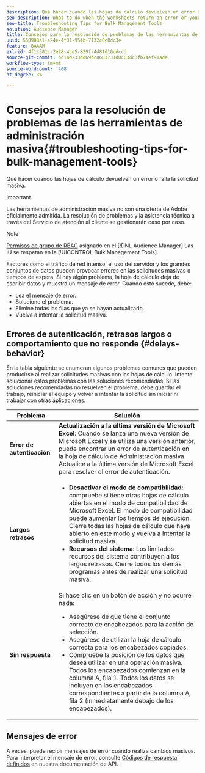 ```yaml
---
description: Qué hacer cuando las hojas de cálculo devuelven un error o falla la solicitud masiva.
seo-description: What to do when the worksheets return an error or your bulk request fails.
seo-title: Troubleshooting Tips for Bulk Management Tools
solution: Audience Manager
title: Consejos para la resolución de problemas de las herramientas de administración masiva
uuid: 550908a1-e24e-4f31-954b-7132c0c8dc3e
feature: BAAAM
exl-id: 4f1c501c-2e28-4ce5-829f-4d81d10cdccd
source-git-commit: bd1ad233dd69bc8683731d0c63dc3fb74ef91ade
workflow-type: tm+mt
source-wordcount: '408'
ht-degree: 3%

---
```


# Consejos para la resolución de problemas de las herramientas de administración masiva{#troubleshooting-tips-for-bulk-management-tools}

Qué hacer cuando las hojas de cálculo devuelven un error o falla la solicitud masiva.

>[!IMPORTANT]
>
>Las herramientas de administración masiva no son una oferta de Adobe oficialmente admitida. La resolución de problemas y la asistencia técnica a través del Servicio de atención al cliente se gestionarán caso por caso.

<!-- 

<p>r_bulk_troubleshoot.xml </p>

 -->

>[!NOTE]
>
>[Permisos de grupo de RBAC](../../features/administration/administration-overview.md) asignado en el [!DNL Audience Manager] Las IU se respetan en la [!UICONTROL Bulk Management Tools].

Factores como el tráfico de red intenso, el uso del servidor y los grandes conjuntos de datos pueden provocar errores en las solicitudes masivas o tiempos de espera. Si hay algún problema, la hoja de cálculo deja de escribir datos y muestra un mensaje de error. Cuando esto sucede, debe:

* Lea el mensaje de error.
* Solucione el problema.
* Elimine todas las filas que ya se hayan actualizado.
* Vuelva a intentar la solicitud masiva.

## Errores de autenticación, retrasos largos o comportamiento que no responde {#delays-behavior}

En la tabla siguiente se enumeran algunos problemas comunes que pueden producirse al realizar solicitudes masivas con las hojas de cálculo. Intente solucionar estos problemas con las soluciones recomendadas. Si las soluciones recomendadas no resuelven el problema, debe guardar el trabajo, reiniciar el equipo y volver a intentar la solicitud sin iniciar ni trabajar con otras aplicaciones.

<table id="table_AC6FB99402214A4EAC6E709465BB67AF"> 
 <thead> 
  <tr> 
   <th colname="col1" class="entry"> Problema </th> 
   <th colname="col2" class="entry"> Solución </th> 
  </tr> 
 </thead>
 <tbody> 
  <tr> 
   <td colname="col1"> <b>Error de autenticación</b> </td> 
   <td colname="col2"> 
    <b>Actualización a la última versión de Microsoft Excel</b>: Cuando se lanza una nueva versión de Microsoft Excel y se utiliza una versión anterior, puede encontrar un error de autenticación en la hoja de cálculo de Administración masiva. Actualice a la última versión de Microsoft Excel para resolver el error de autenticación.
</td> 
  </tr> 
  <tr> 
   <td colname="col1"> <b>Largos retrasos</b> </td> 
   <td colname="col2"> 
    <ul id="ul_AA6F414024B2475AB1C0B46DC3FF0B36"> 
     <li id="li_ECC83AC39D7142519AA9A223DB8FCF23"> <b>Desactivar el modo de compatibilidad</b>: compruebe si tiene otras hojas de cálculo abiertas en el modo de compatibilidad de Microsoft Excel. El modo de compatibilidad puede aumentar los tiempos de ejecución. Cierre todas las hojas de cálculo que haya abierto en este modo y vuelva a intentar la solicitud masiva. </li> 
     <li id="li_234BFCF563234DE198884F33AB75280D"> <b>Recursos del sistema</b>: Los limitados recursos del sistema contribuyen a los largos retrasos. Cierre todos los demás programas antes de realizar una solicitud masiva. </li> 
    </ul> </td> 
  </tr> 
  <tr> 
   <td colname="col1"> <b>Sin respuesta</b> </td> 
   <td colname="col2">Si hace clic en un botón de acción y no ocurre nada: 
    <ul id="ul_142E63CDD556414AB639E51734FEDBCF"> 
     <li id="li_DBB6C819603D46B5AECC9C854FDAFDF1">Asegúrese de que tiene el conjunto correcto de encabezados para la acción de selección. </li> 
     <li id="li_391C9031907A4085BDAD42054960045C">Asegúrese de utilizar la hoja de cálculo correcta para los encabezados copiados. </li> 
     <li id="li_76A7241989204933858621FAAB5C3408">Compruebe la posición de los datos que desea utilizar en una operación masiva. Todos los encabezados comienzan en la columna A, fila 1. Todos los datos se incluyen en los encabezados correspondientes a partir de la columna A, fila 2 (inmediatamente debajo de los encabezados). </li> 
    </ul> </td> 
  </tr> 
 </tbody> 
</table>

## Mensajes de error

A veces, puede recibir mensajes de error cuando realiza cambios masivos. Para interpretar el mensaje de error, consulte [Códigos de respuesta definidos](/help/using/api/rest-api-main/aam-api-getting-started.md) en nuestra documentación de API.
